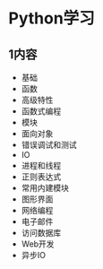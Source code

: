 # Python学习

## 1内容
* 基础
* 函数
* 高级特性
* 函数式编程
* 模块
* 面向对象
* 错误调试和测试
* IO
* 进程和线程
* 正则表达式
* 常用内建模块
* 图形界面
* 网络编程
* 电子邮件
* 访问数据库
* Web开发
* 异步IO